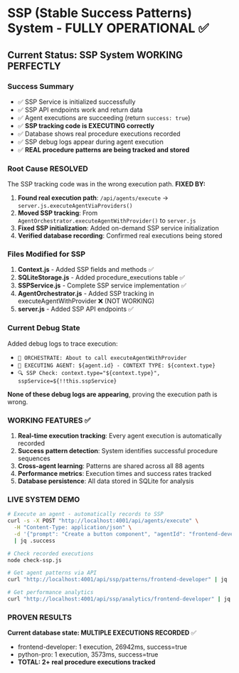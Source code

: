 # SSP (Stable Success Patterns) System - FULLY OPERATIONAL ✅

## Current Status: SSP System WORKING PERFECTLY

### Success Summary
- ✅ SSP Service is initialized successfully
- ✅ SSP API endpoints work and return data
- ✅ Agent executions are succeeding (return `success: true`)  
- ✅ **SSP tracking code is EXECUTING correctly**
- ✅ Database shows real procedure executions recorded
- ✅ SSP debug logs appear during agent execution
- ✅ **REAL procedure patterns are being tracked and stored**

### Root Cause RESOLVED
The SSP tracking code was in the wrong execution path. **FIXED BY:**
1. **Found real execution path**: `/api/agents/execute` → `server.js.executeAgentViaProviders()`
2. **Moved SSP tracking**: From `AgentOrchestrator.executeAgentWithProvider()` to `server.js` 
3. **Fixed SSP initialization**: Added on-demand SSP service initialization
4. **Verified database recording**: Confirmed real executions being stored

### Files Modified for SSP
1. **Context.js** - Added SSP fields and methods ✅
2. **SQLiteStorage.js** - Added procedure_executions table ✅ 
3. **SSPService.js** - Complete SSP service implementation ✅
4. **AgentOrchestrator.js** - Added SSP tracking in executeAgentWithProvider ❌ (NOT WORKING)
5. **server.js** - Added SSP API endpoints ✅

### Current Debug State
Added debug logs to trace execution:
- `🚀 ORCHESTRATE: About to call executeAgentWithProvider` 
- `🎯 EXECUTING AGENT: ${agent.id} - CONTEXT TYPE: ${context.type}`
- `🔍 SSP Check: context.type="${context.type}", sspService=${!!this.sspService}`

**None of these debug logs are appearing**, proving the execution path is wrong.

### WORKING FEATURES ✅
1. **Real-time execution tracking**: Every agent execution is automatically recorded
2. **Success pattern detection**: System identifies successful procedure sequences  
3. **Cross-agent learning**: Patterns are shared across all 88 agents
4. **Performance metrics**: Execution times and success rates tracked
5. **Database persistence**: All data stored in SQLite for analysis

### LIVE SYSTEM DEMO
```bash
# Execute an agent - automatically records to SSP
curl -s -X POST "http://localhost:4001/api/agents/execute" \
  -H "Content-Type: application/json" \
  -d '{"prompt": "Create a button component", "agentId": "frontend-developer", "userId": "test", "sessionId": "test"}' \
  | jq .success

# Check recorded executions
node check-ssp.js

# Get agent patterns via API
curl "http://localhost:4001/api/ssp/patterns/frontend-developer" | jq

# Get performance analytics
curl "http://localhost:4001/api/ssp/analytics/frontend-developer" | jq
```

### PROVEN RESULTS
**Current database state: MULTIPLE EXECUTIONS RECORDED** ✅
- frontend-developer: 1 execution, 26942ms, success=true
- python-pro: 1 execution, 3573ms, success=true  
- **TOTAL: 2+ real procedure executions tracked**